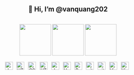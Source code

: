  

<h2 align="center">👋 Hi, I’m @vanquang202</h2>
<br>
<div align="center">
  <img width="100" src="https://octodex.github.com/images/daftpunktocat-guy.gif">
   <img width="100" src="https://raw.githubusercontent.com/gist/abhirampai/ce94b0b8345cd969d3cf997578487cdd/raw/b2dc51d4421db9d4a5a17be817e07dc8ad1e3375/hello.gif">
<img width="100" src="https://octodex.github.com/images/daftpunktocat-guy.gif">
</div> 
<br>
<!-- https://simpleicons.org/ -->
<div align="center">
<span><img src="https://img.shields.io/badge/Php-282C34?logo=php&logoColor=F7DF1E" alt="JavaScript logo" title="JavaScript" height="25" /></span>
&nbsp;   
<span><img src="https://img.shields.io/badge/HTML-282C34?logo=html5&logoColor=E34F26" alt="HTML5 logo" title="HTML5" height="25" /></span>
&nbsp;
<span><img src="https://img.shields.io/badge/CSS-282C34?logo=css3&logoColor=1572B6" alt="CSS3 logo" title="CSS3" height="25" /></span>
&nbsp; 
<span><img src="https://img.shields.io/badge/Javascript-282C34?logo=javascript&logoColor=E34F26" alt="HTML5 logo" title="HTML5" height="25" /></span>
&nbsp;
<span><img src="https://img.shields.io/badge/Laravel-282C34?logo=laravel&logoColor=F7DF1E" alt="JavaScript logo" title="JavaScript" height="25" /></span>
&nbsp;   
<span><img src="https://img.shields.io/badge/Vue.js-282C34?logo=vue.js&logoColor=4FC08D" alt="Vue.js logo" title="Vue.js" height="25" /></span>
&nbsp;      
<span><img src="https://img.shields.io/badge/Bootstrap-282C34?logo=bootstrap&logoColor=7952B3" alt="Bootstrap logo" title="Bootstrap" height="25" /></span>
&nbsp 
<span><img src="https://img.shields.io/badge/Git-282C34?logo=git&logoColor=F05032" alt="git logo" title="git" height="25" /></span>
&nbsp;
<span><img src="https://img.shields.io/badge/Docker-282C34?logo=docker&logoColor=F05032" alt="git logo" title="git" height="25" /></span>
&nbsp;
<span><img src="https://img.shields.io/badge/VS%20Code-282C34?logo=visual-studio-code&logoColor=007ACC" alt="Visual Studio Code logo" title="Visual Studio Code" height="25" /></span>
&nbsp;  
<span ><img  src="https://img.shields.io/badge/Phpstorm-282C34?logo=phpstorm&logoColor=007ACC" alt="Visual Studio Code logo" title="Visual Studio Code" height="25" /></span>
&nbsp; 
</div> 

